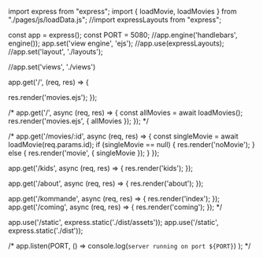 import express from "express";
import { loadMovie, loadMovies } from "./pages/js/loadData.js";
//import expressLayouts from "express";


const app = express();
const PORT = 5080;
//app.engine('handlebars', engine());
app.set('view engine', 'ejs');
//app.use(expressLayouts);
//app.set('layout', './layouts');

//app.set('views', './views')

app.get('/', (req, res) => {

  res.render('movies.ejs');
});

/* app.get('/', async (req, res) => {
  const allMovies = await loadMovies();
  res.render('movies.ejs', { allMovies });
}); */

/* app.get('/movies/:id', async (req, res) => {
  const singleMovie = await loadMovie(req.params.id);
  if (singleMovie == null) {
    res.render('noMovie');
  } else {
    res.render('movie', { singleMovie });
  }
});

app.get('/kids', async (req, res) => {
  res.render('kids');
});

app.get('/about', async (req, res) => {
  res.render('about');
});

app.get('/kommande', async (req, res) => {
  res.render('index');
});
app.get('/coming', async (req, res) => {
  res.render('coming');
}); */

app.use('/static', express.static('./dist/assets'));
app.use('/static', express.static('./dist'));

/* app.listen(PORT, () =>
  console.log(`server running on port ${PORT}`)
);  */
